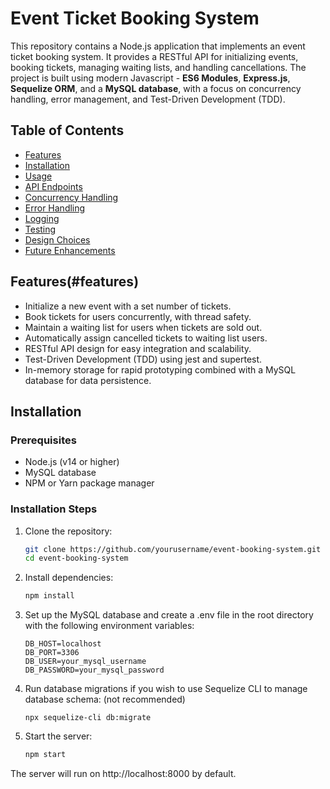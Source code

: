 # Event Ticket Booking System

This repository contains a Node.js application that implements an event ticket booking system. It provides a RESTful API for initializing events, booking tickets, managing waiting lists, and handling cancellations. The project is built using modern Javascript - **ES6 Modules**, **Express.js**, **Sequelize ORM**, and a **MySQL database**, with a focus on concurrency handling, error management, and Test-Driven Development (TDD).

## Table of Contents

- [Features](#features)
- [Installation](#installation)
- [Usage](#usage)
- [API Endpoints](#api-endpoints)
- [Concurrency Handling](#concurrency-handling)
- [Error Handling](#error-handling)
- [Logging](#logging)
- [Testing](#testing)
- [Design Choices](#design-choices)
- [Future Enhancements](#future-enhancements)

## Features(#features)

- Initialize a new event with a set number of tickets.
- Book tickets for users concurrently, with thread safety.
- Maintain a waiting list for users when tickets are sold out.
- Automatically assign cancelled tickets to waiting list users.
- RESTful API design for easy integration and scalability.
- Test-Driven Development (TDD) using jest and supertest.
- In-memory storage for rapid prototyping combined with a MySQL database for data persistence.

## Installation

### Prerequisites

- Node.js (v14 or higher)
- MySQL database
- NPM or Yarn package manager

### Installation Steps

1. Clone the repository:
    ```bash
    git clone https://github.com/yourusername/event-booking-system.git
    cd event-booking-system

2. Install dependencies:
    ```bash
    npm install

3. Set up the MySQL database and create a .env file in the root directory with the following environment variables:
    ```mysql
    DB_HOST=localhost
    DB_PORT=3306
    DB_USER=your_mysql_username
    DB_PASSWORD=your_mysql_password

4. Run database migrations if you wish to use Sequelize CLI to manage database schema: (not recommended)
    ```mysql
    npx sequelize-cli db:migrate

5. Start the server:
    ```bash
    npm start

The server will run on http://localhost:8000 by default.


